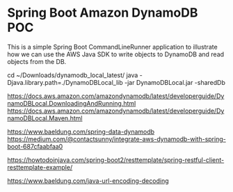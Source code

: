 # Spring Boot Amazon DynamoDB POC
This is a simple Spring Boot CommandLineRunner application to illustrate how we can use the AWS Java SDK to write objects to DynamoDB and read objects from the DB.


cd ~/Downloads/dynamodb_local_latest/
java -Djava.library.path=./DynamoDBLocal_lib -jar DynamoDBLocal.jar -sharedDb


https://docs.aws.amazon.com/amazondynamodb/latest/developerguide/DynamoDBLocal.DownloadingAndRunning.html
https://docs.aws.amazon.com/amazondynamodb/latest/developerguide/DynamoDBLocal.Maven.html

https://www.baeldung.com/spring-data-dynamodb
https://medium.com/@contactsunny/integrate-aws-dynamodb-with-spring-boot-687cfaabfaa0

https://howtodoinjava.com/spring-boot2/resttemplate/spring-restful-client-resttemplate-example/

https://www.baeldung.com/java-url-encoding-decoding
